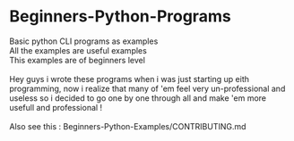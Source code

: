 # Beginners-Python-Programs
Basic python CLI programs as examples<br>
All the examples are useful examples<br>
This examples are of beginners level<br>
<br>
Hey guys i wrote these programs when i was just starting up eith programming, now i realize that many of 'em feel very un-professional and useless so i decided to go one by one through all and make 'em more usefull and professional !
<br><br>
Also see this : Beginners-Python-Examples/CONTRIBUTING.md

